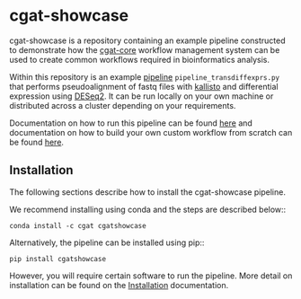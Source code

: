 # cgat-showcase

cgat-showcase is a repository containing an example pipeline constructed to demonstrate how the [cgat-core](https://github.com/cgat-developers/cgat-core) workflow management system can be used to create common workflows required in bioinformatics analysis.

Within this repository is an example [pipeline](https://github.com/cgat-developers/cgat-showcase/blob/master/cgatshowcase/pipeline_transdiffexprs.py) `pipeline_transdiffexprs.py` that performs pseudoalignment of fastq files
with [kallisto](https://pachterlab.github.io/kallisto/about.html) and differential expression using [DESeq2](https://www.bioconductor.org/packages/release/bioc/html/DESeq2.html). It can be run locally on your own machine or distributed across a cluster depending on your requirements.

Documentation on how to run this pipeline can be found [here](https://cgat-showcase.readthedocs.io/en/latest/) and documentation on how
to build your own custom workflow from scratch can be found [here](https://cgat-core.readthedocs.io/en/latest/defining_workflow/Tutorial.html).

Installation
------------

The following sections describe how to install the cgat-showcase pipeline.

We recommend installing using conda and the steps are described below::

   `conda install -c cgat cgatshowcase`

Alternatively, the pipeline can be installed using pip::

   `pip install cgatshowcase`

However, you will require certain software to run the pipeline. More detail on installation can be found on the [Installation](https://cgat-showcase.readthedocs.io/en/latest/getting_started/Installation.html) documentation.
